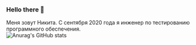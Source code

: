### Hello there 👋
Меня зовут Никита. С сентября 2020 года я инженер по тестированию программного обеспечения.</br>
![Anurag's GitHub stats](https://github-readme-stats.vercel.app/api?username=unownp&show_icons=true&theme=synthwave)
<!--
**unownp/unownp** is a ✨ _special_ ✨ repository because its `README.md` (this file) appears on your GitHub profile.

Here are some ideas to get you started:

- 🔭 I’m currently working on ...
- 🌱 I’m currently learning ...
- 👯 I’m looking to collaborate on ...
- 🤔 I’m looking for help with ...
- 💬 Ask me about ...
- 📫 How to reach me: ...
- 😄 Pronouns: ...
- ⚡ Fun fact: ...
-->

